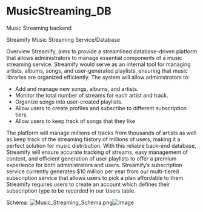 # MusicStreaming_DB
Music Streaming backend

Streamify Music Streaming Service/Database

Overview
Streamify, aims to provide a streamlined database-driven platform that allows administrators to manage essential components of a music streaming service.
Streamify would serve as an internal tool for managing artists, albums, songs, and user-generated playlists, ensuring that music libraries are organized efficiently. The system will allow administrators to:
- Add and manage new songs, albums, and artists.
- Monitor the total number of streams for each artist and track.
- Organize songs into user-created playlists.
- Allow users to create profiles and subscribe to different subscription tiers.
- Allow users to keep track of songs that they like

The platform will manage millions of tracks from thousands of artists as well as keep track of the streaming history of millions of users, making it a perfect solution for music distribution. With this reliable back-end database, Streamify will ensure accurate tracking of streams, easy management of content, and efficient generation of user playlists to offer a premium experience for both administrators and users.
Streamify’s subscription service currently generates $10 million per year from our multi-tiered subscription service that allows users to pick a plan affordable to them.  Streamify requires users to create an account which defines their subscription type to be recorded in our Users table.

Schema:
<img src="blob:chrome-untrusted://media-app/c66a9b09-de87-41f8-92c8-93e2cf2ae9b8" alt="Music_Streaming_Schema.png"/>![image](https://github.com/user-attachments/assets/1c874db0-c490-40ea-a7c7-7a3df670679c)
